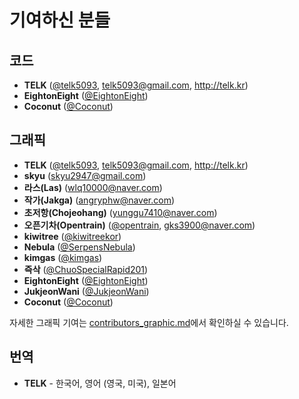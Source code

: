  # 기여하신 분들
## **코드**
  * **TELK** ([@telk5093](https://github.com/telk5093), telk5093@gmail.com, http://telk.kr)
  * **EightonEight** ([@EightonEight](https://github.com/EightonEight))
  * **Coconut** ([@Coconut](https://github.com/CoconutKR))

## **그래픽**
  * **TELK** ([@telk5093](https://github.com/telk5093), telk5093@gmail.com, http://telk.kr)
  * **skyu** (skyu2947@gmail.com)
  * **라스(Las)** (wlq10000@naver.com)
  * **작가(Jakga)** (angryphw@naver.com)
  * **초저항(Chojeohang)** (yunggu7410@naver.com)
  * **오픈기차(Opentrain)** ([@opentrain](https://github.com/opentrain), gks3900@naver.com)
  * **kiwitree** ([@kiwitreekor](https://github.com/kiwitreekor))
  * **Nebula** ([@SerpensNebula](https://github.com/SerpensNebula))
  * **kimgas** ([@kimgas](https://github.com/kimgas))
  * **즉삭** ([@ChuoSpecialRapid201](https://github.com/ChuoSpecialRapid201))
  * **EightonEight** ([@EightonEight](https://github.com/EightonEight))
  * **JukjeonWani** ([@JukjeonWani](https://github.com/JukjeonWani))
  * **Coconut** ([@Coconut](https://github.com/CoconutKR))

  자세한 그래픽 기여는 [contributors_graphic.md](./contributors_graphic.md)에서 확인하실 수 있습니다.

## **번역**
  * **TELK** - 한국어, 영어 (영국, 미국), 일본어
